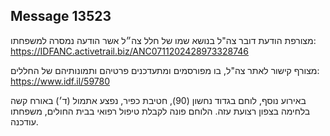 ## Message 13523

מצורפת הודעת דובר צה"ל בנושא שמו של חלל צה״ל אשר הודעה נמסרה למשפחתו: https://IDFANC.activetrail.biz/ANC0711202428973328746

מצורף קישור לאתר צה"ל, בו מפורסמים ומתעדכנים פרטיהם ותמונותיהם של החללים: https://www.idf.il/59780

באירוע נוסף, לוחם בגדוד נחשון (90), חטיבת כפיר, נפצע אתמול (ד׳) באורח קשה בלחימה בצפון רצועת עזה. הלוחם פונה לקבלת טיפול רפואי בבית החולים, משפחתו עודכנה.

